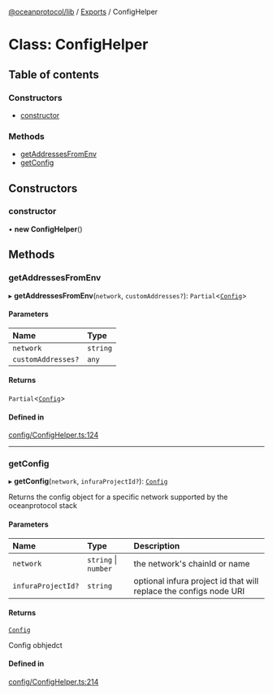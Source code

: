 [@oceanprotocol/lib](../README.md) / [Exports](../modules.md) / ConfigHelper

# Class: ConfigHelper

## Table of contents

### Constructors

- [constructor](ConfigHelper.md#constructor)

### Methods

- [getAddressesFromEnv](ConfigHelper.md#getaddressesfromenv)
- [getConfig](ConfigHelper.md#getconfig)

## Constructors

### constructor

• **new ConfigHelper**()

## Methods

### getAddressesFromEnv

▸ **getAddressesFromEnv**(`network`, `customAddresses?`): `Partial`<[`Config`](Config.md)\>

#### Parameters

| Name | Type |
| :------ | :------ |
| `network` | `string` |
| `customAddresses?` | `any` |

#### Returns

`Partial`<[`Config`](Config.md)\>

#### Defined in

[config/ConfigHelper.ts:124](https://github.com/oceanprotocol/ocean.js/blob/c99bc5c6/src/config/ConfigHelper.ts#L124)

___

### getConfig

▸ **getConfig**(`network`, `infuraProjectId?`): [`Config`](Config.md)

Returns the config object for a specific network supported by the oceanprotocol stack

#### Parameters

| Name | Type | Description |
| :------ | :------ | :------ |
| `network` | `string` \| `number` | the network's chainId or name |
| `infuraProjectId?` | `string` | optional infura project id that will replace the configs node URI |

#### Returns

[`Config`](Config.md)

Config obhjedct

#### Defined in

[config/ConfigHelper.ts:214](https://github.com/oceanprotocol/ocean.js/blob/c99bc5c6/src/config/ConfigHelper.ts#L214)
